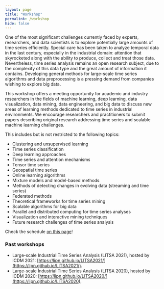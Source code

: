 ```yaml
---
layout: page
title: "Workshop"
permalink: /workshop
hide: false
---
```


One of the most significant challenges currently faced by experts, researchers, and data scientists is to explore potentially large amounts of time series efficiently. Special care has been taken to analyze temporal data in the last century, especially in the industrial domain: attention that skyrocketed along with the ability to produce, collect and treat those data. Nevertheless, time series analysis remains an open research subject, due to the complexity of this data type and the great amount of information it contains. Developing general methods for large-scale time series algorithms and data preprocessing is a pressing demand from companies wishing to explore big data.


This workshop offers a meeting opportunity for academic and industry researchers in the fields of machine learning, deep learning, data visualization, data mining, data engineering, and big data to discuss new areas of learning methods dedicated to time series in industrial environments. We encourage researchers and practitioners to submit papers describing original research addressing time series and scalable machine learning challenges.
 
This includes but is not restricted to the following topics:

* Clustering and unsupervised learning
* Time series classification
* Deep learning approaches
* Time series and attention mechanisms
* Tensor time series  
* Geospatial time series 
* Online learning algorithms
* Mixture models and model-based methods
* Methods of detecting changes in evolving data (streaming and time series) 
* Federated methods
* Theoretical frameworks for time series mining
* Scalable algorithms for big data
* Parallel and distributed computing for time series analyses
* Visualization and interactive mining techniques
* Future research challenges of time series analysis

Check the schedule [on this page](/LITSA2023/program)!

### Past workshops

* Large-scale Industrial Time Series Analysis (LITSA 2021), hosted by ICDM 2021: [https://lipn.github.io/LITSA2021/](https://lipn.github.io/LITSA2021/).
* Large-scale Industrial Time Series Analysis (LITSA 2020), hosted by ICDM 2020: [https://lipn.github.io/LITSA2020/](https://lipn.github.io/LITSA2020).


